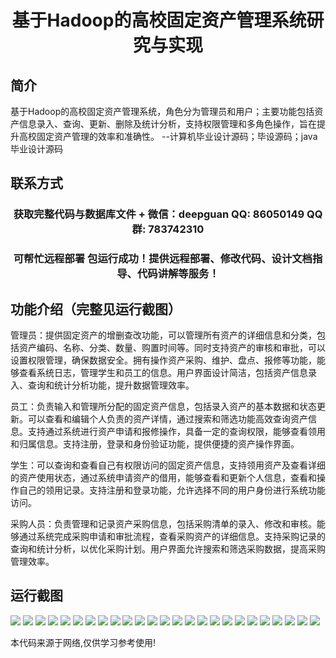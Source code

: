 <p><h1 align="center">基于Hadoop的高校固定资产管理系统研究与实现</h1></p>

## 简介
基于Hadoop的高校固定资产管理系统，角色分为管理员和用户；主要功能包括资产信息录入、查询、更新、删除及统计分析，支持权限管理和多角色操作，旨在提升高校固定资产管理的效率和准确性。    --计算机毕业设计源码；毕设源码；java毕业设计源码


## 联系方式
<p><h3 align="center">获取完整代码与数据库文件 + 微信：deepguan QQ: 86050149 QQ群: 783742310</h3></p>
<p><h3 align="center">可帮忙远程部署 包运行成功！提供远程部署、修改代码、设计文档指导、代码讲解等服务！</h3></p>

## 功能介绍（完整见运行截图）
管理员：提供固定资产的增删查改功能，可以管理所有资产的详细信息和分类，包括资产编码、名称、分类、数量、购置时间等。同时支持资产的审核和审批，可以设置权限管理，确保数据安全。拥有操作资产采购、维护、盘点、报修等功能，能够查看系统日志，管理学生和员工的信息。用户界面设计简洁，包括资产信息录入、查询和统计分析功能，提升数据管理效率。

员工：负责输入和管理所分配的固定资产信息，包括录入资产的基本数据和状态更新。可以查看和编辑个人负责的资产详情，通过搜索和筛选功能高效查询资产信息。支持通过系统进行资产申请和报修操作，具备一定的查询权限，能够查看领用和归属信息。支持注册，登录和身份验证功能，提供便捷的资产操作界面。

学生：可以查询和查看自己有权限访问的固定资产信息，支持领用资产及查看详细的资产使用状态，通过系统申请资产的借用，能够查看和更新个人信息，查看和操作自己的领用记录。支持注册和登录功能，允许选择不同的用户身份进行系统功能访问。

采购人员：负责管理和记录资产采购信息，包括采购清单的录入、修改和审核。能够通过系统完成采购申请和审批流程，查看采购资产的详细信息。支持采购记录的查询和统计分析，以优化采购计划。用户界面允许搜索和筛选采购数据，提高采购管理效率。


## 运行截图
![](img/001.jpg)
![](img/002.jpg)
![](img/003.jpg)
![](img/004.jpg)
![](img/005.jpg)
![](img/006.jpg)
![](img/007.jpg)
![](img/008.jpg)
![](img/009.jpg)
![](img/010.jpg)
![](img/011.jpg)
![](img/012.jpg)
![](img/013.jpg)
![](img/014.jpg)
![](img/015.jpg)
![](img/016.jpg)
![](img/017.jpg)
![](img/018.jpg)
![](img/019.jpg)
![](img/020.jpg)
![](img/021.jpg)
![](img/022.jpg)
![](img/023.jpg)
![](img/024.jpg)
![](img/025.jpg)

<p>本代码来源于网络,仅供学习参考使用!</p>
